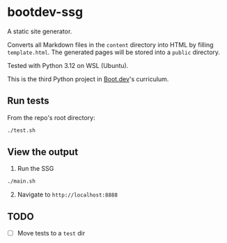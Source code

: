 # bootdev-ssg

A static site generator.

Converts all Markdown files in the `content` directory into HTML by filling `template.html`. The generated pages will be stored into a `public` directory.

Tested with Python 3.12 on WSL (Ubuntu).

This is the third Python project in [Boot.dev](https://www.boot.dev/)'s curriculum.


## Run tests

From the repo's root directory:
```bash
./test.sh
```


## View the output

1. Run the SSG
```bash
./main.sh
```
2. Navigate to `http://localhost:8888`


## TODO

- [ ] Move tests to a `test` dir
